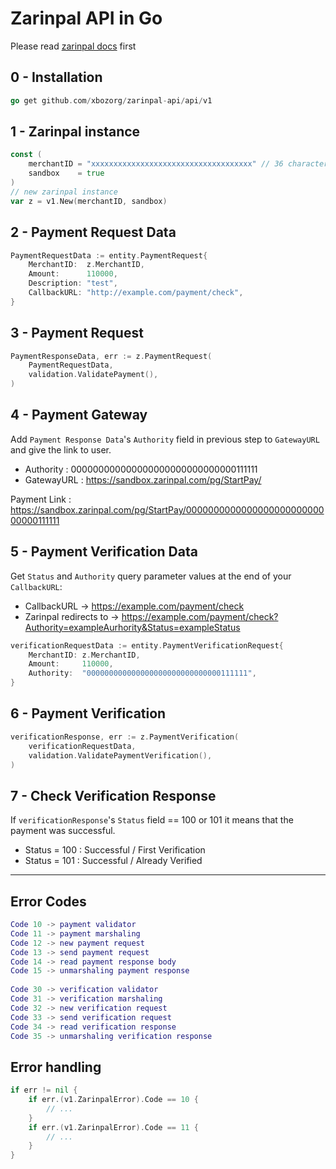 # Zarinpal API in Go
Please read [zarinpal docs](https://docs.zarinpal.com/paymentGateway/guide/) first

## 0 - Installation


```go
go get github.com/xbozorg/zarinpal-api/api/v1
```

## 1 - Zarinpal instance
```go
const (
	merchantID = "xxxxxxxxxxxxxxxxxxxxxxxxxxxxxxxxxxxx" // 36 characters
	sandbox    = true
)
// new zarinpal instance
var z = v1.New(merchantID, sandbox) 
```

## 2 - Payment Request Data
```go
PaymentRequestData := entity.PaymentRequest{
    MerchantID:  z.MerchantID,
    Amount:      110000,
    Description: "test",
    CallbackURL: "http://example.com/payment/check",
}
```

## 3 - Payment Request
```go
PaymentResponseData, err := z.PaymentRequest(
    PaymentRequestData, 
    validation.ValidatePayment(),
)
```


## 4 - Payment Gateway
Add `Payment Response Data`'s `Authority` field in previous step to `GatewayURL` and give the link to user.
- Authority : 000000000000000000000000000000111111
- GatewayURL : https://sandbox.zarinpal.com/pg/StartPay/

Payment Link : https://sandbox.zarinpal.com/pg/StartPay/000000000000000000000000000000111111

## 5 - Payment Verification Data
Get `Status` and `Authority` query parameter values at the end of your `CallbackURL`:

- CallbackURL -> https://example.com/payment/check
- Zarinpal redirects to -> https://example.com/payment/check?Authority=exampleAurhority&Status=exampleStatus

```go
verificationRequestData := entity.PaymentVerificationRequest{
    MerchantID: z.MerchantID,
    Amount:     110000,
    Authority:  "000000000000000000000000000000111111",
}
```

## 6 - Payment Verification
```go
verificationResponse, err := z.PaymentVerification(
    verificationRequestData,
    validation.ValidatePaymentVerification(),
)
```

## 7 - Check Verification Response
If `verificationResponse`'s `Status` field == 100 or 101 it means that the payment was successful.
- Status = 100 : Successful / First Verification
- Status = 101 : Successful / Already Verified

---

## Error Codes
```lua
Code 10 -> payment validator
Code 11 -> payment marshaling
Code 12 -> new payment request
Code 13 -> send payment request
Code 14 -> read payment response body
Code 15 -> unmarshaling payment response
	
Code 30 -> verification validator
Code 31 -> verification marshaling
Code 32 -> new verification request
Code 33 -> send verification request
Code 34 -> read verification response
Code 35 -> unmarshaling verification response
```
##  Error handling
```go
if err != nil {
    if err.(v1.ZarinpalError).Code == 10 {
        // ...
    }
    if err.(v1.ZarinpalError).Code == 11 {
        // ...
    }
}
```
